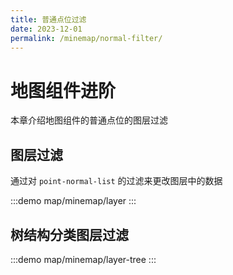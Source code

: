 ```yaml
---
title: 普通点位过滤
date: 2023-12-01
permalink: /minemap/normal-filter/
---
```


# 地图组件进阶

本章介绍地图组件的普通点位的图层过滤

## 图层过滤

通过对 `point-normal-list` 的过滤来更改图层中的数据

:::demo
map/minemap/layer
:::


## 树结构分类图层过滤

:::demo
map/minemap/layer-tree
:::